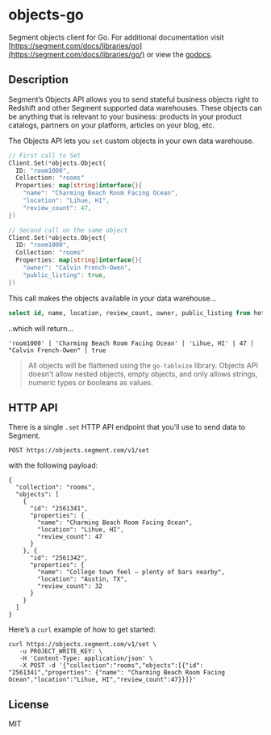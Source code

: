 # objects-go

  Segment objects client for Go. For additional documentation
  visit [https://segment.com/docs/libraries/go](https://segment.com/docs/libraries/go/) or view the [godocs](http://godoc.org/github.com/segmentio/objects-go).

## Description
Segment’s Objects API allows you to send stateful business objects right to Redshift and other Segment supported data warehouses. These objects can be anything that is relevant to your business: products in your product catalogs, partners on your platform, articles on your blog, etc.

The Objects API lets you `set` custom objects in your own data warehouse.

```go
// First call to Set
Client.Set(*objects.Object{
  ID: "room1000",
  Collection: "rooms"
  Properties: map[string]interface{}{
    "name": "Charming Beach Room Facing Ocean",
    "location": "Lihue, HI",
    "review_count": 47,
})

// Second call on the same object 
Client.Set(*objects.Object{
  ID: "room1000",
  Collection: "rooms"
  Properties: map[string]interface{}{
    "owner": "Calvin French-Owen",
    "public_listing": true,
})
```

This call makes the objects available in your data warehouse…

```SQL
select id, name, location, review_count, owner, public_listing from hotel.rooms
```

..which will return…

```CSV
'room1000' | 'Charming Beach Room Facing Ocean' | 'Lihue, HI' | 47 | "Calvin French-Owen" | true
```

> All objects will be flattened using the `go-tableize` library. Objects API doesn't allow nested objects, empty objects, and only allows strings, numeric types or booleans as values.

## HTTP API 

There is a single `.set` HTTP API endpoint that you'll use to send data to Segment. 


    POST https://objects.segment.com/v1/set

with the following payload: 


    {
      "collection": "rooms",
      "objects": [
        {
          "id": "2561341",
          "properties": {
            "name": "Charming Beach Room Facing Ocean",
            "location": "Lihue, HI",
            "review_count": 47
          }
        }, {
          "id": "2561342",
          "properties": {
            "name": "College town feel — plenty of bars nearby",
            "location": "Austin, TX",
            "review_count": 32
          }
        }
      ]
    }

Here’s a `curl` example of how to get started: 


    curl https://objects.segment.com/v1/set \
       -u PROJECT_WRITE_KEY: \
       -H 'Content-Type: application/json' \
       -X POST -d '{"collection":"rooms","objects":[{"id": "2561341","properties": {"name": "Charming Beach Room Facing Ocean","location":"Lihue, HI","review_count":47}}]}'


## License

 MIT
